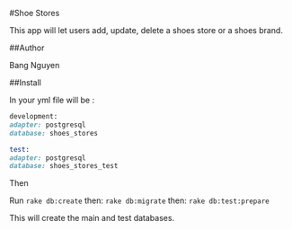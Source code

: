 #Shoe Stores

This app will let users add, update, delete a shoes store or a shoes brand.

##Author

Bang Nguyen

##Install

In your yml file will be :

```ruby
development:
adapter: postgresql
database: shoes_stores

test:
adapter: postgresql
database: shoes_stores_test
```

Then

Run ```rake db:create```
then: ```rake db:migrate```
then:  ```rake db:test:prepare```

This will create the main and test databases.
